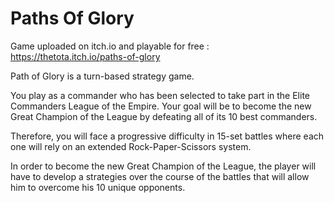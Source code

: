 # Paths Of Glory

Game uploaded on itch.io and playable for free : https://thetota.itch.io/paths-of-glory

Path of Glory is a turn-based strategy game.

You play as a commander who has been selected to take part in the Elite Commanders League of the Empire. Your goal will be to become the new Great Champion of the League by defeating all of its 10 best commanders.

Therefore, you will face a progressive difficulty in 15-set battles where each one will rely on an extended Rock-Paper-Scissors system. 

In order to become the new Great Champion of the League, the player will have to develop a strategies over the course of the battles that will allow him to overcome his 10 unique opponents.
